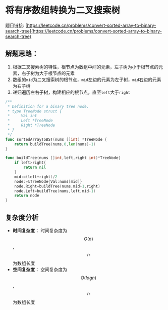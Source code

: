 # 将有序数组转换为二叉搜索树

题目链接: [https://leetcode.cn/problems/convert-sorted-array-to-binary-search-tree](https://leetcode.cn/problems/convert-sorted-array-to-binary-search-tree)

## 解题思路：

1. 根据二叉搜索树的特性，根节点为数组中间的元素，左子树为小于根节点的元素，右子树为大于根节点的元素
2. 数组的`mid`为二叉搜索树的根节点，`mid`左边的元素为左子树，`mid`右边的元素为右子树
3. 递归遍历左右子树，构建相应的根节点，直至`left`大于`right`

```go
/**
 * Definition for a binary tree node.
 * type TreeNode struct {
 *     Val int
 *     Left *TreeNode
 *     Right *TreeNode
 * }
 */
func sortedArrayToBST(nums []int) *TreeNode {
    return buildTree(nums,0,len(nums)-1)
}

func buildTree(nums []int,left,right int)*TreeNode{
    if left>right{
        return nil
    }
    mid:=(left+right)/2
    node:=&TreeNode{Val:nums[mid]}
    node.Right=buildTree(nums,mid+1,right)
    node.Left=buildTree(nums,left,mid-1)
    return node
}
```

## 复杂度分析

- **时间复杂度：** 时间复杂度为$$O(n)$$,$$n$$为数组长度
- **空间复杂度：** 空间复杂度为$$O(log n)$$,$$n$$为数组长度
